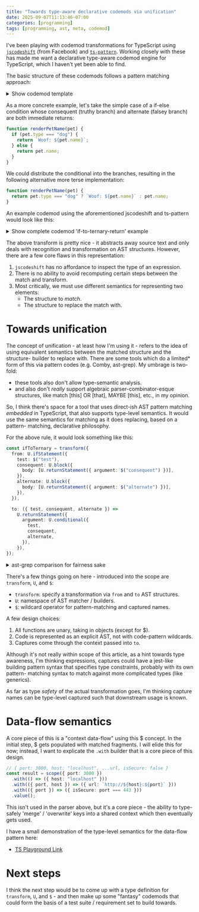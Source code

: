 ```yaml
---
title: "Towards type-aware declarative codemods via unification"
date: 2025-09-07T11:13:46-07:00
categories: [programming]
tags: [programming, ast, meta, codemod]
---
```


I've been playing with codemod transformations for TypeScript using
[`jscodeshift`](https://github.com/facebook/jscodeshift) (from Facebook) and
[`ts-pattern`](https://github.com/gvergnaud/ts-pattern). Working closely with
these has made me want a declarative type-aware codemod engine for TypeScript,
which I haven't yet been able to find.

<!--more-->

The basic structure of these codemods follows a pattern matching approach:

<details>
<summary>Show codemod template</summary>

```ts
import type { Transform, FileInfo, API, ASTPath } from "jscodeshift";
import { match, P } from "ts-pattern";

const pattern = {
    /* Some AST pattern to match against with extracted selectors */
}

const isEligible = (path: ASTPath) => {
  return match(path.node)
    .with(pattern, () => true)
    .otherwise(() => false);
};

export const transform: Transform = (fileInfo, api) => {
  const j = api.jscodeshift;
  const root = j(fileInfo.source);

  root
    .find(/* Some particular node type */)
    .filter(isEligible)
    .replaceWith((path: ASTPath) =>
      match(path.node)
        .with(pattern, ({ test, /* Some set of selected fragments */ }) =>
          /* Some AST builder using jscodeshift utils */
        )
        .otherwise(() => path.node)
    );

  return root.toSource();
};

export const matches = (fileInfo: FileInfo, api: API): boolean => {
  const j = api.jscodeshift;
  const root = j(fileInfo.source);

  const matching = root
    .find(/* Some particular node type */)
    .filter(isEligible);

  return matching.length > 0;
};

export default transform;
```

</details>

As a more concrete example, let's take the simple case of a if-else condition
whose consequent (truthy branch) and alternate (falsey branch) are both
immediate returns:

```ts
function renderPetName(pet) {
  if (pet.type === "dog") {
    return `Woof: ${pet.name}`;
  } else {
    return pet.name;
  }
}
```

We could distribute the conditional into the branches, resulting in the
following alternative more terse implementation:

```ts
function renderPetName(pet) {
  return pet.type === "dog" ? `Woof: ${pet.name}` : pet.name;
}
```

An example codemod using the aforementioned jscodeshift and ts-pattern would
look like this:

<details>
<summary>Show complete codemod 'if-to-ternary-return' example</summary>

```ts
/**
 * Transform if-else statements with returns into ternary expressions
 */
import type { Transform, FileInfo, API, ASTPath } from "jscodeshift";
import { match, P } from "ts-pattern";

const ifWithReturnsPattern = {
  type: "IfStatement",
  test: P.select("test"),
  consequent: {
    type: "BlockStatement",
    body: [
      {
        type: "ReturnStatement",
        argument: P.select("consequentArg"),
      },
    ],
  },
  alternate: {
    type: "BlockStatement",
    body: [
      {
        type: "ReturnStatement",
        argument: P.select("alternateArg"),
      },
    ],
  },
} as const;

/**
 * Check if a node is an if-statement eligible for transformation to ternary
 */
const isTransformableIfStatement = (path: ASTPath) => {
  return match(path.node)
    .with(ifWithReturnsPattern, () => true)
    .otherwise(() => false);
};

const transform: Transform = (fileInfo, api) => {
  const j = api.jscodeshift;
  const root = j(fileInfo.source);

  root
    .find(j.IfStatement)
    .filter(isTransformableIfStatement)
    .replaceWith((path: ASTPath) =>
      match(path.node)
        .with(ifWithReturnsPattern, ({ test, consequentArg, alternateArg }) =>
          j.returnStatement(
            j.conditionalExpression(test, consequentArg, alternateArg)
          )
        )
        .otherwise(() => path.node)
    );

  return root.toSource();
};

/**
 * Check if the selected code can be transformed
 */
export const matches = (fileInfo: FileInfo, api: API): boolean => {
  const j = api.jscodeshift;
  const root = j(fileInfo.source);

  const matchingIfStatements = root
    .find(j.IfStatement)
    .filter(isTransformableIfStatement);

  return matchingIfStatements.length > 0;
};

export default transform;
```

</details>

The above transform is pretty nice - it abstracts away source text and only
deals with recognition and transformation on AST structures. However, there are
a few core flaws in this representation:

1. `jscodeshift` has no affordance to inspect the type of an expression.
2. There is no ability to avoid recomputing certain steps between the match and
   transform.
3. Most critically, we must use different semantics for representing two
   elements:
   - The structure to _match_.
   - The structure to replace the match with.

# Towards unification

The concept of unification - at least how I'm using it - refers to the idea of
using equivalent semantics between the matched structure and the structure-
builder to replace with. There are some tools which do a limited\* form of this
via pattern codes (e.g. Comby, ast-grep). My umbrage is two-fold:

- these tools also don't allow type-semantic analysis.
- and also don't _really_ support algebraic parser-combinator-esque
  structures, like match [this] OR [that], MAYBE [this], etc., in my opinion.

So, I think there's space for a tool that uses direct-ish AST pattern matching
_embedded_ in TypeScript, that also supports type-level semantics. It would use
the same semantics for matching as it does replacing, based on a pattern-
matching, declarative philosophy.

For the above rule, it would look something like this:

```ts
const ifToTernary = transform({
  from: U.ifStatement({
    test: $("test"),
    consequent: U.block({
      body: [U.returnStatement({ argument: $("consequent") })],
    }),
    alternate: U.block({
      body: [U.returnStatement({ argument: $("alternate") })],
    }),
  }),

  to: ({ test, consequent, alternate }) =>
    U.returnStatement({
      argument: U.conditional({
        test,
        consequent,
        alternate,
      }),
    }),
});
```

<details>

<summary>ast-grep comparison for fairness sake</summary>

To be fair, `ast-grep` is quite terse! Still, there's no hope of either
inspecting types, or doing complex actions like "find common subexpressions".

```txt
rule:
  pattern: |
    if ($TEST) {
      return $CONSEQUENT;
    } else {
      return $ALTERNATE;
    }
fix: |
  return $TEST ? $CONSEQUENT : $ALTERNATE;
```

</details>

There's a few things going on here - introduced into the scope are `transform`,
`U`, and `$`:

- `transform`: specify a transformation via `from` and `to` AST structures.
- `U`: namespace of AST matcher / builders.
- `$`: wildcard operator for pattern-matching and captured names.

A few design choices:

1. All functions are unary, taking in objects (except for $).
2. Code is represented as an explicit AST, not with code-pattern wildcards.
3. Captures come through the context passed into `to`.

Although it's not really within scope of this article, as a hint towards type
awareness, I'm thinking expressions, captures could have a jest-like building
pattern syntax that specifies type constraints, probably with its own pattern-
matching syntax to match against more complicated types (like generics).

As far as type _safety_ of the actual transformation goes, I'm thinking capture
names can be type-level captured such that downstream usage is known.

# Data-flow semantics

A core piece of this is a "context data-flow" using this $ concept. In the
initial step, $ gets populated with matched fragments. I will elide this for
now; instead, I want to explicate the `.with` builder that is a core piece of
this design.

```ts
// { port: 3000, host: "localhost", ...url, isSecure: false }
const result = scope({ port: 3000 })
  .with(() => ({ host: "localhost" }))
  .with(({ port, host }) => ({ url: `http://${host}:${port}` }))
  .with(({ port }) => ({ isSecure: port === 443 }))
  .value();
```

This isn't used in the parser above, but it's a core piece - the ability to
type-safely 'merge' / 'overwrite' keys into a shared context which then
eventually gets used.

I have a small demonstration of the type-level semantics for the data-flow
pattern here:

- [TS Playground Link](https://tsplay.dev/mMkzkw)

# Next steps

I think the next step would be to come up with a type definition for
`transform`, `U`, and `$` - and then make up some "fantasy" codemods that could
form the basis of a test suite / requirement set to build towards.
